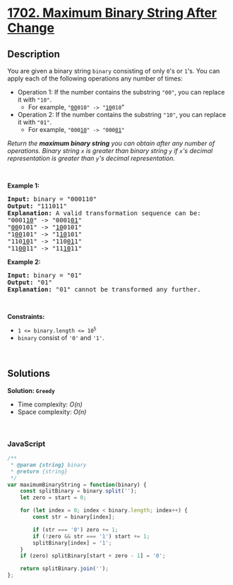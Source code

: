 # [1702. Maximum Binary String After Change](https://leetcode.com/problems/maximum-binary-string-after-change)

## Description

<div class="xFUwe" data-track-load="description_content"><p>You are given a binary string <code>binary</code> consisting of only <code>0</code>'s or <code>1</code>'s. You can apply each of the following operations any number of times:</p>

<ul>
	<li>Operation 1: If the number contains the substring <code>"00"</code>, you can replace it with <code>"10"</code>.
	<ul>
		<li>For example, <code>"<u>00</u>010" -&gt; "<u>10</u>010</code>"</li>
	</ul>
	</li>
	<li>Operation 2: If the number contains the substring <code>"10"</code>, you can replace it with <code>"01"</code>.
	<ul>
		<li>For example, <code>"000<u>10</u>" -&gt; "000<u>01</u>"</code></li>
	</ul>
	</li>
</ul>

<p><em>Return the <strong>maximum binary string</strong> you can obtain after any number of operations. Binary string <code>x</code> is greater than binary string <code>y</code> if <code>x</code>'s decimal representation is greater than <code>y</code>'s decimal representation.</em></p>

<p>&nbsp;</p>
<p><strong class="example">Example 1:</strong></p>

<pre><strong>Input:</strong> binary = "000110"
<strong>Output:</strong> "111011"
<strong>Explanation:</strong> A valid transformation sequence can be:
"0001<u>10</u>" -&gt; "0001<u>01</u>" 
"<u>00</u>0101" -&gt; "<u>10</u>0101" 
"1<u>00</u>101" -&gt; "1<u>10</u>101" 
"110<u>10</u>1" -&gt; "110<u>01</u>1" 
"11<u>00</u>11" -&gt; "11<u>10</u>11"
</pre>

<p><strong class="example">Example 2:</strong></p>

<pre><strong>Input:</strong> binary = "01"
<strong>Output:</strong> "01"
<strong>Explanation:</strong>&nbsp;"01" cannot be transformed any further.
</pre>

<p>&nbsp;</p>
<p><strong>Constraints:</strong></p>

<ul>
	<li><code>1 &lt;= binary.length &lt;= 10<sup>5</sup></code></li>
	<li><code>binary</code> consist of <code>'0'</code> and <code>'1'</code>.</li>
</ul>
</div>

<p>&nbsp;</p>

## Solutions

**Solution: `Greedy`**
- Time complexity: <em>O(n)</em>
- Space complexity: <em>O(n)</em>

<p>&nbsp;</p>

### **JavaScript**

```js
/**
 * @param {string} binary
 * @return {string}
 */
var maximumBinaryString = function(binary) {
    const splitBinary = binary.split('');
    let zero = start = 0;

    for (let index = 0; index < binary.length; index++) {
        const str = binary[index];

        if (str === '0') zero += 1;
        if (!zero && str === '1') start += 1;
        splitBinary[index] = '1';
    }
    if (zero) splitBinary[start + zero - 1] = '0';

    return splitBinary.join('');
};
```

